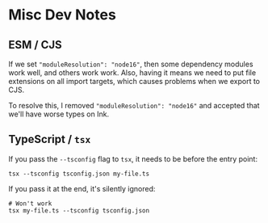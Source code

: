 # Misc Dev Notes

## ESM / CJS
If we set `"moduleResolution": "node16"`, then some dependency modules work well, and others work work. Also, having it means we need to put file extensions on all import targets, which causes problems when we export to CJS.

To resolve this, I removed `"moduleResolution": "node16"` and accepted that we'll have worse types on Ink.

## TypeScript / `tsx`

If you pass the `--tsconfig` flag to `tsx`, it needs to be before the entry point:

```
tsx --tsconfig tsconfig.json my-file.ts
```

If you pass it at the end, it's silently ignored:

```
# Won't work
tsx my-file.ts --tsconfig tsconfig.json
```
